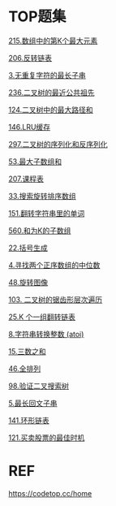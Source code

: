 # TOP题集
[215.数组中的第K个最大元素](../../../../../basicTech/src/main/java/com/java/study/algorithm/microsoft/Lc215.java)

[206.反转链表](../../../../../basicTech/src/main/java/com/java/study/algorithm/microsoft/Lc206.java)

[3.无重复字符的最长子串](../../../../../basicTech/src/main/java/com/java/study/algorithm/microsoft/Lc03.java)

[236.二叉树的最近公共祖先](../../../../../basicTech/src/main/java/com/java/study/algorithm/microsoft/Lc236.java)

[124.二叉树中的最大路径和](../../../../../basicTech/src/main/java/com/java/study/algorithm/microsoft/m202402/Lc124.java)

[146.LRU缓存](../../../../../basicTech/src/main/java/com/java/study/algorithm/microsoft/m202402/Lc146.java)

[297.二叉树的序列化和反序列化](../../../../../basicTech/src/main/java/com/java/study/algorithm/microsoft/m202402/Lc297.java)

[53.最大子数组和](../../../../../basicTech/src/main/java/com/java/study/algorithm/microsoft/m202402/Lc53.java)

[207.课程表](../../../../../basicTech/src/main/java/com/java/study/algorithm/microsoft/m202402/Lc207.java)

[33.搜索旋转排序数组](../../../../../basicTech/src/main/java/com/java/study/algorithm/microsoft/m202402/Lc33.java)

[151.翻转字符串里的单词](../../../../../basicTech/src/main/java/com/java/study/algorithm/microsoft/m202402/Lc151.java)

[560.和为K的子数组](../../../../../basicTech/src/main/java/com/java/study/algorithm/microsoft/m202402/Lc560.java)

[22.括号生成](../../../../../basicTech/src/main/java/com/java/study/algorithm/microsoft/m202402/Lc22.java)

[4.寻找两个正序数组的中位数](../../../../../basicTech/src/main/java/com/java/study/algorithm/microsoft/m202402/Lc4.java)

[48.旋转图像](../../../../../basicTech/src/main/java/com/java/study/algorithm/microsoft/m202402/Lc48.java)

[103. 二叉树的锯齿形层次遍历](../../../../../basicTech/src/main/java/com/java/study/algorithm/microsoft/m202403/Lc103.java)

[25.K 个一组翻转链表](../../../../../basicTech/src/main/java/com/java/study/algorithm/microsoft/m202403/Lc25.java)

[8.字符串转换整数 (atoi)](../../../../../basicTech/src/main/java/com/java/study/algorithm/microsoft/m202403/Lc08.java)

[15.三数之和](../../../../../basicTech/src/main/java/com/java/study/algorithm/microsoft/m202403/Lc15.java)

[46.全排列](../../../../../basicTech/src/main/java/com/java/study/algorithm/microsoft/m202403/Lc46.java)

[98.验证二叉搜索树](../../../../../basicTech/src/main/java/com/java/study/algorithm/microsoft/m202403/Lc98.java)

[5.最长回文子串](../../../../../basicTech/src/main/java/com/java/study/algorithm/microsoft/m202403/Lc05.java)

[141.环形链表](../../../../../basicTech/src/main/java/com/java/study/algorithm/microsoft/m202403/Lc141.java)

[121.买卖股票的最佳时机](../../../../../basicTech/src/main/java/com/java/study/algorithm/microsoft/m202403/Lc121.java)

[](../../../../../)

[](../../../../../)

[](../../../../../)

[](../../../../../)

[](../../../../../)

[](../../../../../)

[](../../../../../)

[](../../../../../)




# REF
https://codetop.cc/home